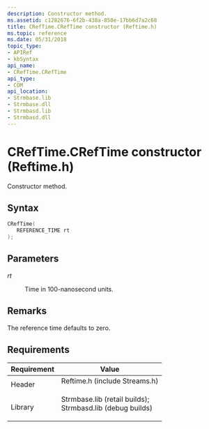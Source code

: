 ```yaml
---
description: Constructor method.
ms.assetid: c1282676-6f2b-438a-850e-17bb6d7a2c68
title: CRefTime.CRefTime constructor (Reftime.h)
ms.topic: reference
ms.date: 05/31/2018
topic_type: 
- APIRef
- kbSyntax
api_name: 
- CRefTime.CRefTime
api_type: 
- COM
api_location: 
- Strmbase.lib
- Strmbase.dll
- Strmbasd.lib
- Strmbasd.dll
---
```


# CRefTime.CRefTime constructor (Reftime.h)

Constructor method.

## Syntax


```C++
CRefTime(
   REFERENCE_TIME rt
);
```



## Parameters

<dl> <dt>

*rt* 
</dt> <dd>

Time in 100-nanosecond units.

</dd> </dl>

## Remarks

The reference time defaults to zero.

## Requirements



| Requirement | Value |
|--------------------|--------------------------------------------------------------------------------------------------------------------------------------------------------------------------------------------|
| Header<br/>  | <dl> <dt>Reftime.h (include Streams.h)</dt> </dl>                                                                                   |
| Library<br/> | <dl> <dt>Strmbase.lib (retail builds); </dt> <dt>Strmbasd.lib (debug builds)</dt> </dl> |



 

 




